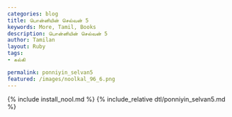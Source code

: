 ```yaml
---  
categories: blog  
title: பொன்னியின் செல்வன் 5
keywords: More, Tamil, Books  
description: பொன்னியின் செல்வன் 5
author: Tamilan  
layout: Ruby  
tags:     
- கல்கி

permalink: ponniyin_selvan5  
featured: /images/noolkal_96_6.png  
---  
```

{% include install_nool.md %} 
{% include_relative dtl/ponniyin_selvan5.md %} 
